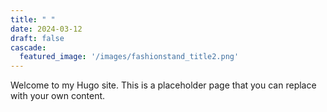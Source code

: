 ```yaml
---
title: " "
date: 2024-03-12
draft: false
cascade:
  featured_image: '/images/fashionstand_title2.png'
---
```


Welcome to my Hugo site. This is a placeholder page that you can replace with your own content.

